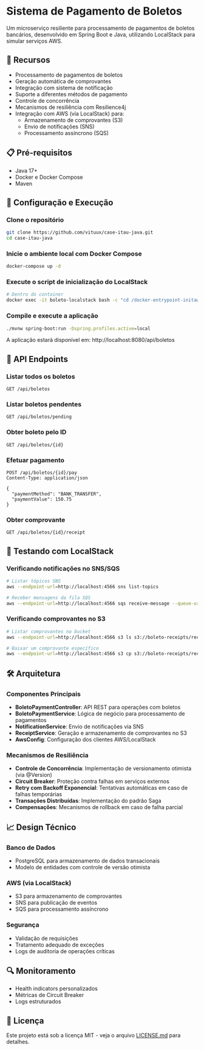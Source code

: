 # Sistema de Pagamento de Boletos

Um microserviço resiliente para processamento de pagamentos de boletos bancários, desenvolvido em Spring Boot e Java, utilizando LocalStack para simular serviços AWS.

## 🚀 Recursos

- Processamento de pagamentos de boletos
- Geração automática de comprovantes
- Integração com sistema de notificação
- Suporte a diferentes métodos de pagamento
- Controle de concorrência
- Mecanismos de resiliência com Resilience4j
- Integração com AWS (via LocalStack) para:
  - Armazenamento de comprovantes (S3)
  - Envio de notificações (SNS)
  - Processamento assíncrono (SQS)

## 📋 Pré-requisitos

- Java 17+
- Docker e Docker Compose
- Maven

## 🔧 Configuração e Execução

### Clone o repositório

```bash
git clone https://github.com/vituux/case-itau-java.git
cd case-itau-java
```

### Inicie o ambiente local com Docker Compose

```bash
docker-compose up -d
```

### Execute o script de inicialização do LocalStack

```bash
# Dentro do container
docker exec -it boleto-localstack bash -c "cd /docker-entrypoint-initaws.d && sh init-localstack.sh"
```

### Compile e execute a aplicação

```bash
./mvnw spring-boot:run -Dspring.profiles.active=local
```

A aplicação estará disponível em: http://localhost:8080/api/boletos

## 📌 API Endpoints

### Listar todos os boletos
```
GET /api/boletos
```

### Listar boletos pendentes
```
GET /api/boletos/pending
```

### Obter boleto pelo ID
```
GET /api/boletos/{id}
```

### Efetuar pagamento
```
POST /api/boletos/{id}/pay
Content-Type: application/json

{
  "paymentMethod": "BANK_TRANSFER",
  "paymentValue": 150.75
}
```

### Obter comprovante
```
GET /api/boletos/{id}/receipt
```

## 🧪 Testando com LocalStack

### Verificando notificações no SNS/SQS
```bash
# Listar tópicos SNS
aws --endpoint-url=http://localhost:4566 sns list-topics

# Receber mensagens da fila SQS
aws --endpoint-url=http://localhost:4566 sqs receive-message --queue-url http://localhost:4566/000000000000/boleto-payment-queue
```

### Verificando comprovantes no S3
```bash
# Listar comprovantes no bucket
aws --endpoint-url=http://localhost:4566 s3 ls s3://boleto-receipts/receipts/

# Baixar um comprovante específico
aws --endpoint-url=http://localhost:4566 s3 cp s3://boleto-receipts/receipts/{id}/{receipt-id}.txt comprovante.txt
```

## 🛠️ Arquitetura

### Componentes Principais

- **BoletoPaymentController**: API REST para operações com boletos
- **BoletoPaymentService**: Lógica de negócio para processamento de pagamentos
- **NotificationService**: Envio de notificações via SNS
- **ReceiptService**: Geração e armazenamento de comprovantes no S3
- **AwsConfig**: Configuração dos clientes AWS/LocalStack

### Mecanismos de Resiliência

- **Controle de Concorrência**: Implementação de versionamento otimista (via @Version)
- **Circuit Breaker**: Proteção contra falhas em serviços externos
- **Retry com Backoff Exponencial**: Tentativas automáticas em caso de falhas temporárias
- **Transações Distribuídas**: Implementação do padrão Saga
- **Compensações**: Mecanismos de rollback em caso de falha parcial

## 📈 Design Técnico

### Banco de Dados
- PostgreSQL para armazenamento de dados transacionais
- Modelo de entidades com controle de versão otimista

### AWS (via LocalStack)
- S3 para armazenamento de comprovantes
- SNS para publicação de eventos
- SQS para processamento assíncrono

### Segurança
- Validação de requisições
- Tratamento adequado de exceções
- Logs de auditoria de operações críticas

## 🔍 Monitoramento
- Health indicators personalizados
- Métricas de Circuit Breaker
- Logs estruturados

## 📝 Licença

Este projeto está sob a licença MIT - veja o arquivo [LICENSE.md](LICENSE.md) para detalhes.
